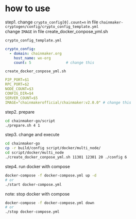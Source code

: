 
# how to use

step1. change `crypto_config[0].count=n` in file `chainmaker-cryptogen/config/crypto_config_template.yml`
<br> change `IMAGE` in file create_docker_conpose_yml.sh

`crypto_config_template.yml`
```yaml
crypto_config:
  - domain: chainmaker.org
    host_name: wx-org
    count: 5                # change this
```
`create_docker_conpose_yml.sh`
```yaml
P2P_PORT=$1
RPC_PORT=$2
NODE_COUNT=$3
CONFIG_DIR=$4
SERVER_COUNT=$5
IMAGE="chainmakerofficial/chainmaker:v2.0.0" # change this
```

step2. prepare 
```sh
cd chainmaker-go/script 
./prepare.sh 4 1
```

step3. change and execute 
```sh
cd chainmaker-go
cp -r build/config script/docker/multi_node/
cd script/docker/multi_node
./create_docker_conpose_yml.sh 11301 12301 20 ./config 6
```
step4. run docker with compose 
```sh
docker-compose -f docker-compose.yml up -d
# or 
./start docker-compose.yml
```

note: stop docker with compose
```sh
docker-compose -f docker-compose.yml down
# or
./stop docker-compose.yml
```
